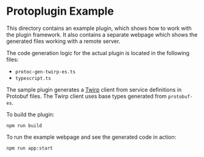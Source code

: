 # Protoplugin Example

This directory contains an example plugin, which shows how to work with the 
plugin framework.  It also contains a separate webpage which shows the generated files working with a remote server.

The code generation logic for the actual plugin is located in the following files:

- `protoc-gen-twirp-es.ts`
- `typescript.ts`

The sample plugin generates a [Twirp](https://twitchtv.github.io/twirp/docs/spec_v7.html) client from service 
definitions in Protobuf files.  The Twirp client uses base types generated from `protobuf-es`.

To build the plugin:

`npm run build`

To run the example webpage and see the generated code in action:

`npm run app:start`
